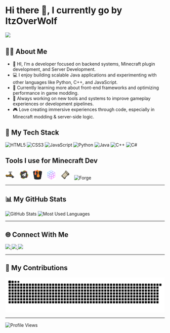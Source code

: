 <h1>Hi there 👋, I currently go by ItzOverWolf</h1>

<img src="https://capsule-render.vercel.app/api?type=wave&color=auto&height=200&section=header&text=Welcome%20to%20My%20Profile!&fontSize=40&animation=fadeIn" />

## 🙋‍♂️ About Me

- 🔭 HI, I’m a developer focused on backend systems, Minecraft plugin development, and Server Development.
- 💻 I enjoy building scalable Java applications and experimenting with other languages like Python, C++, and JavaScript.
- 🌱 Currently learning more about front-end frameworks and optimizing performance in game modding.
- 🧠 Always working on new tools and systems to improve gameplay experiences or development pipelines.
- 🎮 Love creating immersive experiences through code, especially in Minecraft modding & server-side logic.

## 🚀 My Tech Stack

<div>
  <img src="https://cdn.jsdelivr.net/gh/devicons/devicon/icons/html5/html5-original.svg" height="30" alt="HTML5" />
  <img src="https://cdn.jsdelivr.net/gh/devicons/devicon/icons/css3/css3-original.svg" height="30" alt="CSS3" />
  <img src="https://cdn.jsdelivr.net/gh/devicons/devicon/icons/javascript/javascript-original.svg" height="30" alt="JavaScript" />
  <img src="https://cdn.jsdelivr.net/gh/devicons/devicon/icons/python/python-original.svg" height="30" alt="Python" />
  <img src="https://cdn.jsdelivr.net/gh/devicons/devicon/icons/java/java-original.svg" height="30" alt="Java" />
  <img src="https://cdn.jsdelivr.net/gh/devicons/devicon/icons/cplusplus/cplusplus-original.svg" height="30" alt="C++" />
  <img src="https://cdn.jsdelivr.net/gh/devicons/devicon/icons/csharp/csharp-original.svg" height="30" alt="C#" />


## Tools I use for Minecraft Dev
  <img src="assets/spigot.png" height="30" alt="Spigot" style="margin-right: 10px;" />
  <img src="assets/paper.png" height="30" alt="Paper" style="margin-right: 10px;" />
  <img src="assets/bukkit.png" height="30" alt="Bukkit" style="margin-right: 10px;" />
  <img src="assets/purpur.png" height="30" alt="Purpur" style="margin-right: 10px;" />
  <img src="assets/fabric.png" height="30" alt="Fabric" style="margin-right: 10px;" />
  <img src="assets/forge.png" height="30" alt="Forge" style="margin-right: 10px;" />
</div>

---

## 📊 My GitHub Stats

<div>
  <img src="https://github-readme-stats.vercel.app/api?username=Gamer4378&show_icons=true&count_private=true&theme=dark&hide_border=false" height="150" alt="GitHub Stats" />
  <img src="https://github-readme-stats.vercel.app/api/top-langs/?username=Gamer4378&layout=compact&langs_count=7&theme=dark&hide_border=false" height="150" alt="Most Used Languages" />
</div>

---

## 🌐 Connect With Me

<div>
  <a href="https://www.youtube.com/@ItzOverWolf" target="_blank">
    <img src="https://img.shields.io/static/v1?message=YouTube&logo=youtube&label=&color=FF0000&logoColor=white&style=for-the-badge" height="35" />
  </a>
  <a href="https://builtbybit.com/creators/heroic-studios.426046" target="_blank">
    <img src="https://img.shields.io/static/v1?message=BuiltByBit&logo=discord&label=&color=7289DA&logoColor=white&style=for-the-badge" height="35" />
  </a>
  <a href="https://x.com/4378Gamer" target="_blank">
    <img src="https://img.shields.io/static/v1?message=Twitter&logo=twitter&label=&color=1DA1F2&logoColor=white&style=for-the-badge" height="35" />
  </a>
</div>

---

## 🐍 My Contributions

<img src="https://raw.githubusercontent.com/Gamer4378/Gamer4378/output/snake.svg" alt="Snake animation" />

---

<img src="https://komarev.com/ghpvc/?username=Gamer4378&style=flat-square&color=blue" alt="Profile Views" />
